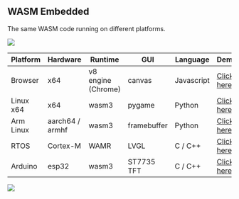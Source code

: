 ## WASM Embedded

The same WASM code running on different platforms.

![](dino.gif)

| Platform  | Hardware        | Runtime            | GUI         | Language   | Demo                      |
| --------- | --------------- | ------------------ | ----------- | ---------- | ------------------------- |
| Browser   | x64             | v8 engine (Chrome) | canvas      | Javascript | [Click here](./browser)   |
| Linux x64 | x64             | wasm3              | pygame      | Python     | [Click here](./linux)     |
| Arm Linux | aarch64 / armhf | wasm3              | framebuffer | Python     | [Click here](./arm-linux) |
| RTOS      | Cortex-M        | WAMR               | LVGL        | C / C++    | [Click here](./rtos)      |
| Arduino   | esp32           | wasm3              | ST7735 TFT  | C / C++    | [Click here](./arduino)   |

![](fire.gif)
